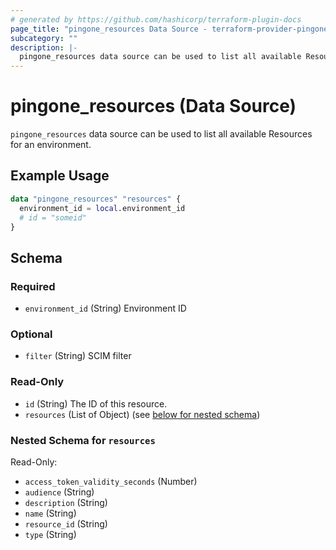 ```yaml
---
# generated by https://github.com/hashicorp/terraform-plugin-docs
page_title: "pingone_resources Data Source - terraform-provider-pingone"
subcategory: ""
description: |-
  pingone_resources data source can be used to list all available Resources for an environment.
---
```


# pingone_resources (Data Source)

`pingone_resources` data source can be used to list all available Resources for an environment.

## Example Usage

```terraform
data "pingone_resources" "resources" {
  environment_id = local.environment_id
  # id = "someid"
}
```

<!-- schema generated by tfplugindocs -->
## Schema

### Required

- `environment_id` (String) Environment ID

### Optional

- `filter` (String) SCIM filter

### Read-Only

- `id` (String) The ID of this resource.
- `resources` (List of Object) (see [below for nested schema](#nestedatt--resources))

<a id="nestedatt--resources"></a>
### Nested Schema for `resources`

Read-Only:

- `access_token_validity_seconds` (Number)
- `audience` (String)
- `description` (String)
- `name` (String)
- `resource_id` (String)
- `type` (String)


